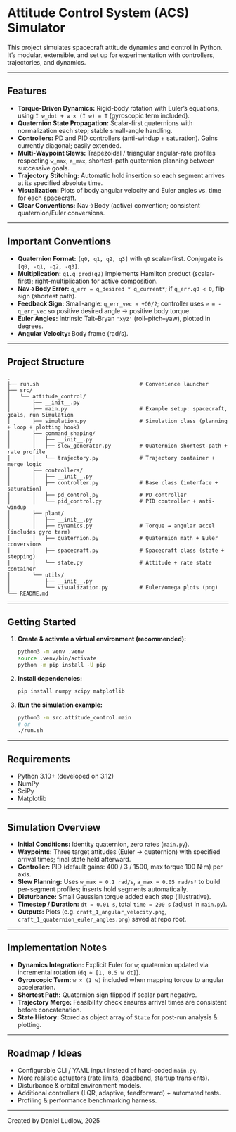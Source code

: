 # Attitude Control System (ACS) Simulator

This project simulates spacecraft attitude dynamics and control in Python. It’s modular, extensible, and set up for experimentation with controllers, trajectories, and dynamics.

---

## Features

- **Torque-Driven Dynamics:** Rigid-body rotation with Euler’s equations, using `I w_dot + w × (I w) = T` (gyroscopic term included).
- **Quaternion State Propagation:** Scalar-first quaternions with normalization each step; stable small-angle handling.
- **Controllers:** PD and PID controllers (anti-windup + saturation). Gains currently diagonal; easily extended.
- **Multi-Waypoint Slews:** Trapezoidal / triangular angular-rate profiles respecting `w_max`, `a_max`, shortest-path quaternion planning between successive goals.
- **Trajectory Stitching:** Automatic hold insertion so each segment arrives at its specified absolute time.
- **Visualization:** Plots of body angular velocity and Euler angles vs. time for each spacecraft.
- **Clear Conventions:** Nav→Body (active) convention; consistent quaternion/Euler conversions.

---

## Important Conventions

- **Quaternion Format:** `[q0, q1, q2, q3]` with `q0` scalar-first. Conjugate is `[q0, -q1, -q2, -q3]`.
- **Multiplication:** `q1.q_prod(q2)` implements Hamilton product (scalar-first); right-multiplication for active composition.
- **Nav→Body Error:** `q_err = q_desired * q_current*`; if `q_err.q0 < 0`, flip sign (shortest path).
- **Feedback Sign:** Small-angle: `q_err_vec ≈ +δθ/2`; controller uses `e = -q_err_vec` so positive desired angle → positive body torque.
- **Euler Angles:** Intrinsic Tait–Bryan `'xyz'` (roll–pitch–yaw), plotted in degrees.
- **Angular Velocity:** Body frame (rad/s).

---

## Project Structure

```
.
├── run.sh                                # Convenience launcher
├── src/
│   └── attitude_control/
│       ├── __init__.py
│       ├── main.py                       # Example setup: spacecraft, goals, run Simulation
│       ├── simulation.py                 # Simulation class (planning + loop + plotting hook)
│       ├── command_shaping/
│       │   ├── __init__.py
│       │   ├── slew_generator.py         # Quaternion shortest-path + rate profile
│       │   └── trajectory.py             # Trajectory container + merge logic
│       ├── controllers/
│       │   ├── __init__.py
│       │   ├── controller.py             # Base class (interface + saturation)
│       │   ├── pd_control.py             # PD controller
│       │   └── pid_control.py            # PID controller + anti-windup
│       ├── plant/
│       │   ├── __init__.py
│       │   ├── dynamics.py               # Torque → angular accel (includes gyro term)
│       │   ├── quaternion.py             # Quaternion math + Euler conversions
│       │   ├── spacecraft.py             # Spacecraft class (state + stepping)
│       │   └── state.py                  # Attitude + rate state container
│       └── utils/
│           ├── __init__.py
│           └── visualization.py          # Euler/omega plots (png)
└── README.md
```

---

## Getting Started

1. **Create & activate a virtual environment (recommended):**
   ```bash
   python3 -m venv .venv
   source .venv/bin/activate
   python -m pip install -U pip
   ```
2. **Install dependencies:**
   ```bash
   pip install numpy scipy matplotlib
   ```
3. **Run the simulation example:**
   ```bash
   python3 -m src.attitude_control.main
   # or
   ./run.sh
   ```

---

## Requirements

- Python 3.10+ (developed on 3.12)
- NumPy
- SciPy
- Matplotlib

---

## Simulation Overview

- **Initial Conditions:** Identity quaternion, zero rates (`main.py`).
- **Waypoints:** Three target attitudes (Euler → quaternion) with specified arrival times; final state held afterward.
- **Controller:** PID (default gains: 400 / 3 / 1500, max torque 100 N·m) per axis.
- **Slew Planning:** Uses `w_max = 0.1 rad/s`, `a_max = 0.05 rad/s²` to build per-segment profiles; inserts hold segments automatically.
- **Disturbance:** Small Gaussian torque added each step (illustrative).
- **Timestep / Duration:** `dt = 0.01 s`, total `time = 200 s` (adjust in `main.py`).
- **Outputs:** Plots (e.g. `craft_1_angular_velocity.png`, `craft_1_quaternion_euler_angles.png`) saved at repo root.

---

## Implementation Notes

- **Dynamics Integration:** Explicit Euler for `w`; quaternion updated via incremental rotation (`dq ≈ [1, 0.5 w dt]`).
- **Gyroscopic Term:** `w × (I w)` included when mapping torque to angular acceleration.
- **Shortest Path:** Quaternion sign flipped if scalar part negative.
- **Trajectory Merge:** Feasibility check ensures arrival times are consistent before concatenation.
- **State History:** Stored as object array of `State` for post-run analysis & plotting.

---

## Roadmap / Ideas

- Configurable CLI / YAML input instead of hard-coded `main.py`.
- More realistic actuators (rate limits, deadband, startup transients).
- Disturbance & orbital environment models.
- Additional controllers (LQR, adaptive, feedforward) + automated tests.
- Profiling & performance benchmarking harness.

---

Created by Daniel Ludlow, 2025
